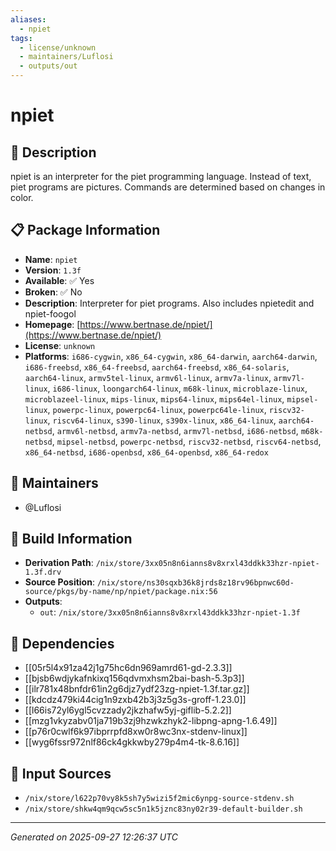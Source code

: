 ```yaml
---
aliases:
  - npiet
tags:
  - license/unknown
  - maintainers/Luflosi
  - outputs/out
---
```


# npiet

## 📝 Description

npiet is an interpreter for the piet programming language.
Instead of text, piet programs are pictures. Commands are determined based on changes in color.


## 📋 Package Information

- **Name**: `npiet`
- **Version**: `1.3f`
- **Available**: ✅ Yes
- **Broken**: ✅ No
- **Description**: Interpreter for piet programs. Also includes npietedit and npiet-foogol
- **Homepage**: [https://www.bertnase.de/npiet/](https://www.bertnase.de/npiet/)
- **License**: `unknown`
- **Platforms**: `i686-cygwin`, `x86_64-cygwin`, `x86_64-darwin`, `aarch64-darwin`, `i686-freebsd`, `x86_64-freebsd`, `aarch64-freebsd`, `x86_64-solaris`, `aarch64-linux`, `armv5tel-linux`, `armv6l-linux`, `armv7a-linux`, `armv7l-linux`, `i686-linux`, `loongarch64-linux`, `m68k-linux`, `microblaze-linux`, `microblazeel-linux`, `mips-linux`, `mips64-linux`, `mips64el-linux`, `mipsel-linux`, `powerpc-linux`, `powerpc64-linux`, `powerpc64le-linux`, `riscv32-linux`, `riscv64-linux`, `s390-linux`, `s390x-linux`, `x86_64-linux`, `aarch64-netbsd`, `armv6l-netbsd`, `armv7a-netbsd`, `armv7l-netbsd`, `i686-netbsd`, `m68k-netbsd`, `mipsel-netbsd`, `powerpc-netbsd`, `riscv32-netbsd`, `riscv64-netbsd`, `x86_64-netbsd`, `i686-openbsd`, `x86_64-openbsd`, `x86_64-redox`
## 👥 Maintainers

- @Luflosi


## 🔧 Build Information

- **Derivation Path**: `/nix/store/3xx05n8n6ianns8v8xrxl43ddkk33hzr-npiet-1.3f.drv`
- **Source Position**: `/nix/store/ns30sqxb36k8jrds8z18rv96bpnwc60d-source/pkgs/by-name/np/npiet/package.nix:56`
- **Outputs**:
  - `out`:  `/nix/store/3xx05n8n6ianns8v8xrxl43ddkk33hzr-npiet-1.3f`

## 🔗 Dependencies

- [[05r5l4x91za42j1g75hc6dn969amrd61-gd-2.3.3]]
- [[bjsb6wdjykafnkixq156qdvmxhsm2bai-bash-5.3p3]]
- [[ilr781x48bnfdr61in2g6djz7ydf23zg-npiet-1.3f.tar.gz]]
- [[kdcdz479ki44cig1n9zxb42b3j3z5g3s-groff-1.23.0]]
- [[l66is72yl6ygl5cvzzady2jkzhafw5yj-giflib-5.2.2]]
- [[mzg1vkyzabv01ja719b3zj9hzwkzhyk2-libpng-apng-1.6.49]]
- [[p76r0cwlf6k97ibprrpfd8xw0r8wc3nx-stdenv-linux]]
- [[wyg6fssr972nlf86ck4gkkwby279p4m4-tk-8.6.16]]

## 📁 Input Sources

- `/nix/store/l622p70vy8k5sh7y5wizi5f2mic6ynpg-source-stdenv.sh`
- `/nix/store/shkw4qm9qcw5sc5n1k5jznc83ny02r39-default-builder.sh`

---
*Generated on 2025-09-27 12:26:37 UTC*
